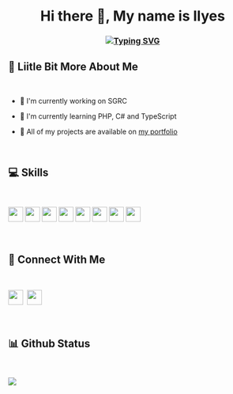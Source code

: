 # <div align="center"> Hi there 👋, My name is Ilyes
### <div align="center">[![Typing SVG](https://readme-typing-svg.demolab.com/?lines=Welcome+to+my+GitHub+profile+!;I'm+a+French+student+developer)](https://git.io/typing-svg)
## 💫 Liitle Bit More About Me

<br>

- 🔭 I'm currently working on SGRC</p>
- 🌱 I'm currently learning PHP, C# and TypeScript</p>
- 🤖 All of my projects are available on <a href="https://portfolio-killyan.vercel.app/">my portfolio</a></p>

<br>

## 💻 Skills

<br>
<p>
<img src="https://img.shields.io/badge/c%23-%23239120.svg?style=for-the-badge&logo=c-sharp&logoColor=white" style="margin-bottom: 4px;" height="30px">
<img src="https://img.shields.io/badge/javascript-%23323330.svg?style=for-the-badge&logo=javascript&logoColor=%23F7DF1E" style="margin-bottom: 4px;" height="30px">
<img src="https://img.shields.io/badge/typescript-%23007ACC.svg?style=for-the-badge&logo=typescript&logoColor=white" style="margin-bottom: 4px;" height="30px">
<img src="https://img.shields.io/badge/php-%23777BB4.svg?style=for-the-badge&logo=php&logoColor=white" style="margin-bottom: 4px;" height="30px">
<img src="https://img.shields.io/badge/html5-%23E34F26.svg?style=for-the-badge&logo=html5&logoColor=white" style="margin-bottom: 4px;" height="30px">
<img src="https://img.shields.io/badge/css3-%231572B6.svg?style=for-the-badge&logo=css3&logoColor=white" style="margin-bottom: 4px;" height="30px">
<img src="https://img.shields.io/badge/bootstrap-%23563D7C.svg?style=for-the-badge&logo=bootstrap&logoColor=white" style="margin-bottom: 4px;" height="30px">
<img src="https://img.shields.io/badge/react-%2320232a.svg?style=for-the-badge&logo=react&logoColor=%2361DAFB" style="margin-bottom: 4px;" height="30px">
</p>
<br>

## 👥 Connect With Me

<br>
<p>
<a href="https://linkedin.com/in/killyan-batailler"><img src="https://img.shields.io/badge/linkedin-%230077B5.svg?style=for-the-badge&logo=linkedin&logoColor=white" style="margin-bottom: 4px;" height="30px" target="_blank"></a>
<a href="https://portfolio-killyan.vercel.app"><img src="https://img.shields.io/badge/My%20Portfolio-black" style="margin-bottom: 4px; margin-left: 4px" height="30px" target="_blank"></a>
</p>
<br>

## 📊 Github Status

<br>
<p><img src="https://github-readme-stats.vercel.app/api?username=y28lyn&show_icons=true&theme=github_dark"><p>
